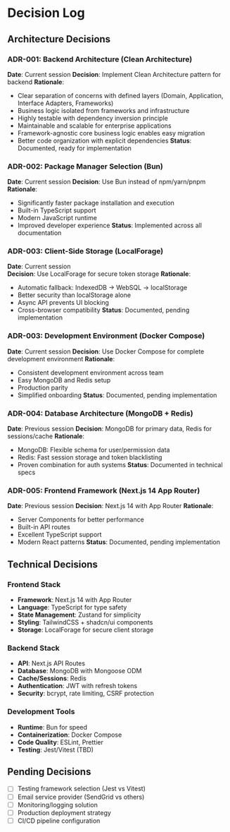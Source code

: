 # Decision Log

## Architecture Decisions

### ADR-001: Backend Architecture (Clean Architecture)

**Date**: Current session
**Decision**: Implement Clean Architecture pattern for backend
**Rationale**:

- Clear separation of concerns with defined layers (Domain, Application, Interface Adapters, Frameworks)
- Business logic isolated from frameworks and infrastructure
- Highly testable with dependency inversion principle
- Maintainable and scalable for enterprise applications
- Framework-agnostic core business logic enables easy migration
- Better code organization with explicit dependencies
  **Status**: Documented, ready for implementation

### ADR-002: Package Manager Selection (Bun)

**Date**: Current session
**Decision**: Use Bun instead of npm/yarn/pnpm
**Rationale**:

- Significantly faster package installation and execution
- Built-in TypeScript support
- Modern JavaScript runtime
- Improved developer experience
  **Status**: Implemented across all documentation

### ADR-003: Client-Side Storage (LocalForage)

**Date**: Current session  
**Decision**: Use LocalForage for secure token storage
**Rationale**:

- Automatic fallback: IndexedDB → WebSQL → localStorage
- Better security than localStorage alone
- Async API prevents UI blocking
- Cross-browser compatibility
  **Status**: Documented, pending implementation

### ADR-003: Development Environment (Docker Compose)

**Date**: Current session
**Decision**: Use Docker Compose for complete development environment
**Rationale**:

- Consistent development environment across team
- Easy MongoDB and Redis setup
- Production parity
- Simplified onboarding
  **Status**: Documented, pending implementation

### ADR-004: Database Architecture (MongoDB + Redis)

**Date**: Previous session
**Decision**: MongoDB for primary data, Redis for sessions/cache
**Rationale**:

- MongoDB: Flexible schema for user/permission data
- Redis: Fast session storage and token blacklisting
- Proven combination for auth systems
  **Status**: Documented in technical specs

### ADR-005: Frontend Framework (Next.js 14 App Router)

**Date**: Previous session
**Decision**: Next.js 14 with App Router
**Rationale**:

- Server Components for better performance
- Built-in API routes
- Excellent TypeScript support
- Modern React patterns
  **Status**: Documented, pending implementation

## Technical Decisions

### Frontend Stack

- **Framework**: Next.js 14 with App Router
- **Language**: TypeScript for type safety
- **State Management**: Zustand for simplicity
- **Styling**: TailwindCSS + shadcn/ui components
- **Storage**: LocalForage for secure client storage

### Backend Stack

- **API**: Next.js API Routes
- **Database**: MongoDB with Mongoose ODM
- **Cache/Sessions**: Redis
- **Authentication**: JWT with refresh tokens
- **Security**: bcrypt, rate limiting, CSRF protection

### Development Tools

- **Runtime**: Bun for speed
- **Containerization**: Docker Compose
- **Code Quality**: ESLint, Prettier
- **Testing**: Jest/Vitest (TBD)

## Pending Decisions

- [ ] Testing framework selection (Jest vs Vitest)
- [ ] Email service provider (SendGrid vs others)
- [ ] Monitoring/logging solution
- [ ] Production deployment strategy
- [ ] CI/CD pipeline configuration

